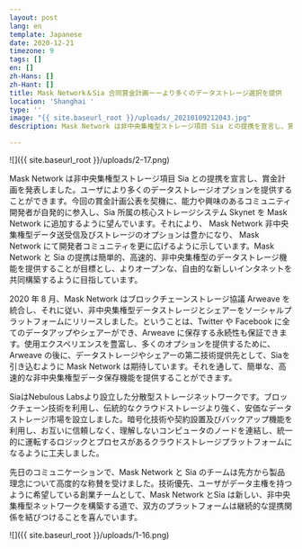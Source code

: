 ```yaml
---
layout: post
lang: en
template: Japanese
date: 2020-12-21
timezone: 9
tags: []
en: []
zh-Hans: []
zh-Hant: []
title: Mask Network＆Sia 合同賞金計画ーーより多くのデータストレージ選択を提供
location: 'Shanghai '
type: ''
image: "{{ site.baseurl_root }}/uploads/_20210109212043.jpg"
description: Mask Network は非中央集権型ストレージ項目 Sia との提携を宣言し、賞金計画を発表しました。の提携は簡単的、高速的、非中央集権型のデータストレージ機能を提供することが目標とし、よりオープンな、自由的な新しいインタネットを共同構築するように目指しています。

---
```

![]({{ site.baseurl_root }}/uploads/2-17.png)

Mask Network は非中央集権型ストレージ項目 Sia との提携を宣言し、賞金計画を発表しました。ユーザにより多くのデータストレージオプションを提供することができます。今回の賞金計画公表を契機に、能力や興味のあるコミュニティ開発者が自発的に参入し、Sia 所属の核心ストレージシステム Skynet を Mask Network に追加するように望んでいます。それにより、 Mask Network 非中央集権型データ送受信及びストレージのオプションは豊かになり、 Mask Network にて開発者コミュニティを更に広げるように示しています。Mask Network と Sia の提携は簡単的、高速的、非中央集権型のデータストレージ機能を提供することが目標とし、よりオープンな、自由的な新しいインタネットを共同構築するように目指しています。

2020 年 8 月、Mask Network はブロックチェーンストレージ協議 Arweave を統合し、それに従い、非中央集権型データストレージとシェアーをソーシャルプラットフォームにリリースしました。ということは、Twitter や Facebook に全てのデータアップやシェアーができ、Arweave に保存する永続性も保証できます。使用エクスペリエンスを豊富し、多くのオプションを提供するために、Arweave の後に、データストレージやシェアーの第二技術提供先として、Siaを引き込むように Mask Network は期待しています。それを通して、簡単な、高速的な非中央集権型データ保存機能を提供することができます。

SiaはNebulous Labsより設立した分散型ストレージネットワークです。ブロックチェーン技術を利用し、伝統的なクラウドストレージより強く、安価なデータストレージ市場を設立しました。暗号化技術や契約設置及びバックアップ機能を利用し、お互いに信頼しなく、理解しないコンピュータのノードを連結し、統一的に運転するロジックとプロセスがあるクラウドストレージプラットフォームになるように工夫しました。

先日のコミュニケーションで、Mask Network と Sia のチームは先方から製品理念について高度的な称賛を受けました。技術優先、ユーザがデータ主権を持つように希望している創業チームとして、Mask Network とSia は新しい、非中央集権型ネットワークを構築する道で、双方のプラットフォームは継続的な提携関係を結びつけることを喜んでいます。

![]({{ site.baseurl_root }}/uploads/1-16.png)